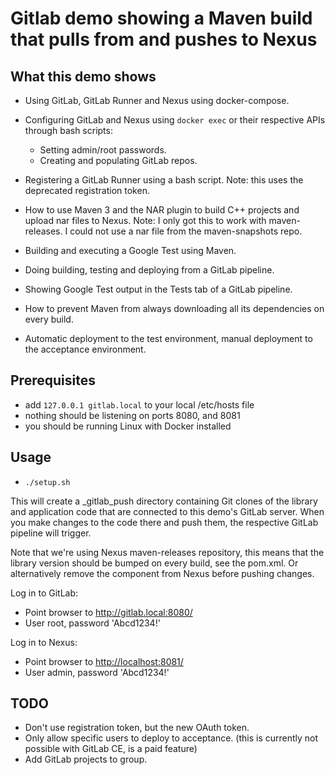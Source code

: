 # Gitlab demo showing a Maven build that pulls from and pushes to Nexus

## What this demo shows

- Using GitLab, GitLab Runner and Nexus using docker-compose.
- Configuring GitLab and Nexus using ```docker exec``` or their respective APIs through bash scripts:

  - Setting admin/root passwords.
  - Creating and populating GitLab repos.

- Registering a GitLab Runner using a bash script. Note: this uses the deprecated registration token.
- How to use Maven 3 and the NAR plugin to build C++ projects and upload nar files to Nexus.
Note: I only got this to work with maven-releases. I could not use a nar file from the maven-snapshots repo.
- Building and executing a Google Test using Maven.
- Doing building, testing and deploying from a GitLab pipeline.
- Showing Google Test output in the Tests tab of a GitLab pipeline.
- How to prevent Maven from always downloading all its dependencies on every build.
- Automatic deployment to the test environment, manual deployment to the acceptance environment.

## Prerequisites

- add ```127.0.0.1 gitlab.local``` to your local /etc/hosts file
- nothing should be listening on ports 8080, and 8081
- you should be running Linux with Docker installed

## Usage

- ```./setup.sh```

This will create a _gitlab_push directory containing Git clones of the library and application code that
are connected to this demo's GitLab server.
When you make changes to the code there and push them, the respective GitLab pipeline will trigger.

Note that we're using Nexus maven-releases repository, this means that the library version should be bumped
on every build, see the pom.xml. Or alternatively remove the component from Nexus before pushing changes.

Log in to GitLab:

- Point browser to <http://gitlab.local:8080/>
- User root, password 'Abcd1234!'

Log in to Nexus:

- Point browser to <http://localhost:8081/>
- User admin, password 'Abcd1234!'

## TODO

- Don't use registration token, but the new OAuth token.
- Only allow specific users to deploy to acceptance. (this is currently not possible with GitLab CE, is a paid feature)
- Add GitLab projects to group.
